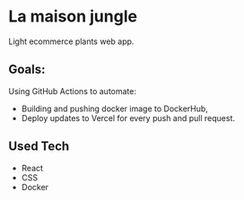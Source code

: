 # La maison jungle

Light ecommerce plants web app.

## Goals:

Using GitHub Actions to automate:

- Building and pushing docker image to DockerHub,
- Deploy updates to Vercel
  for every push and pull request.

## Used Tech

- React
- CSS
- Docker
